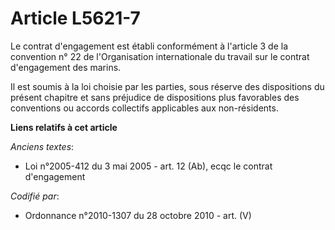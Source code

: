 # Article L5621-7

Le contrat d'engagement est établi conformément à l'article 3 de la convention n° 22 de l'Organisation internationale du
travail sur le contrat d'engagement des marins.

Il est soumis à la loi choisie par les parties, sous réserve des dispositions du présent chapitre et sans préjudice de
dispositions plus favorables des conventions ou accords collectifs applicables aux non-résidents.

**Liens relatifs à cet article**

_Anciens textes_:

  - Loi n°2005-412 du 3 mai 2005 - art. 12 (Ab), ecqc le contrat d'engagement

_Codifié par_:

  - Ordonnance n°2010-1307 du 28 octobre 2010 - art. (V)
